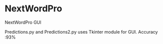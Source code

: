 # NextWordPro
NextWordPro GUI

Predictions.py and Predictions2.py uses Tkinter module for GUI.
Accuracy :93%

